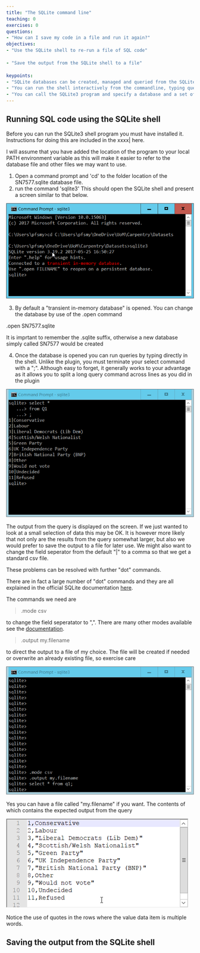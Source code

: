 ```yaml
---
title: "The SQLite command line"
teaching: 0
exercises: 0
questions:
- "How can I save my code in a file and run it again?"
objectives:
- "Use the SQLite shell to re-run a file of SQL code"

- "Save the output from the SQLite shell to a file"

keypoints:
- "SQLite databases can be created, managed and queried from the SQLite shell utility"
- "You can run the shell interactively from the commandline, typing queries or dot cammands at the prompt"
- "You can call the SQLite3 program and specify a database and a set of commands to run. This aids automation"
---
```


## Running SQL code using the SQLite shell

Before you can run the SQLite3 shell program you must have installed it. Instructions for doing this are included in the xxxx| here.

I will assume that you have added the location of the program to your local PATH environment variable as this will make it easier to refer to the database file and other files we may want to use.

1. Open a command prompt and 'cd' to the folder location of the SN7577.sqlite database file.
2. run the command 'sqlite3' This should open the SQLite shell and present a screen similar to that below.

![SQLite shell](../fig/SQL_08_SQLite_shell.png)

3. By default a "transient in-memory database" is opened. You can change the database by use of the .open command

.open SN7577.sqlite

It is imprtant to remember the .sqlite suffix, otherwise a new database simply called SN7577 would be created

4. Once the database is opened you can run queries by typing directly in the shell. Unlike the plugin, you must terminate your select command with a ";". Although easy to forget, it generally works to your advantage as it allows you to split a long query command across lines as you did in the plugin

![SQLite shell query example](../fig/SQL_08_SQLite_shell_query_example.png)

The output from the query is displayed on the screen. If we just wanted to look at a small selection of data this may be OK. It is however more likely that not only are the results from the query somewhat larger, but also we would prefer to save the output to a file for later use. We might also want to change the field seperator from the default "|" to a comma so that we get a standard csv file.

These problems can be resolved with further "dot" commands.

There are in fact a large number of "dot" commands and they are all explained in the official SQLite documentation [here](https://sqlite.org/cli.html). 

The commands we need are 
> .mode csv

to change the field seperatator to ",". There are many other modes available see the [documentation](https://sqlite.org/cli.html). 

> .output my.filename

to direct the output to a file of my choice. The file will be created if needed or overwrite an already existing file, so exercise care

![SQLite shell dot commands](../fig/SQL_08_SQLite_shell_dot_commands.png)

Yes you can have a file called "my.filename" if you want. The contents of which contains the expected output from the query

![SQLite my.filename](../fig/SQL_08_my_filename.png)

Notice the use of quotes in the rows where the value data item is multiple words. 

## Saving the output from the SQLite shell
